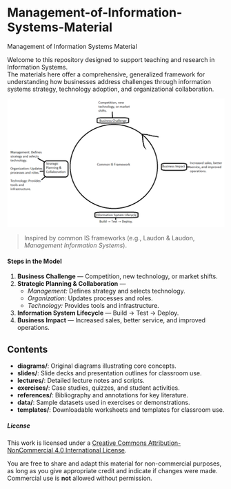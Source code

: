 # Management-of-Information-Systems-Material
Management of Information Systems Material

Welcome to this repository designed to support teaching and research in Information Systems.  
The materials here offer a comprehensive, generalized framework for understanding how businesses address challenges through information systems strategy, technology adoption, and organizational collaboration.

![Business Flow Diagram](diagram.png)

> Inspired by common IS frameworks (e.g., Laudon & Laudon, *Management Information Systems*).

#### Steps in the Model
1. **Business Challenge** — Competition, new technology, or market shifts.
2. **Strategic Planning & Collaboration** —  
   - *Management:* Defines strategy and selects technology.  
   - *Organization:* Updates processes and roles.  
   - *Technology:* Provides tools and infrastructure.
3. **Information System Lifecycle** — Build → Test → Deploy.
4. **Business Impact** — Increased sales, better service, and improved operations.

## Contents

- **diagrams/**: Original diagrams illustrating core concepts.  
- **slides/**: Slide decks and presentation outlines for classroom use.  
- **lectures/**: Detailed lecture notes and scripts.  
- **exercises/**: Case studies, quizzes, and student activities.  
- **references/**: Bibliography and annotations for key literature.  
- **data/**: Sample datasets used in exercises or demonstrations.  
- **templates/**: Downloadable worksheets and templates for classroom use.

##### License

This work is licensed under a [Creative Commons Attribution-NonCommercial 4.0 International License](https://creativecommons.org/licenses/by-nc/4.0/).

You are free to share and adapt this material for non-commercial purposes,  
as long as you give appropriate credit and indicate if changes were made.  
Commercial use is **not** allowed without permission.

